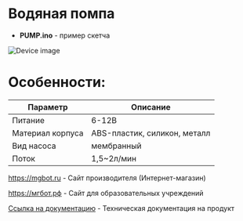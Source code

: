# Водяная помпа 

- **PUMP.ino** - пример скетча

![Device image](https://books.mgbot.ru/images/PUMP.PNG)

# Особенности:

| Параметр    | Описание |
| ----------- | -----------|
| Питание  | 6-12В|
| Материал корпуса | ABS-пластик, силикон, металл|
| Вид насоса     | мембранный|
| Поток     | 1,5~2л/мин|

https://mgbot.ru  - Сайт производителя (Интернет-магазин)

https://мгбот.рф  - Сайт для образовательных учреждений

[Ссылка на документацию](https://books.mgbot.ru/devices/PUMP.pdf) - Техническая документация на продукт